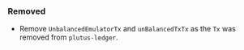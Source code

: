 ### Removed

- Remove `UnbalancedEmulatorTx` and `unBalancedTxTx` as the `Tx` was removed from `plutus-ledger`.